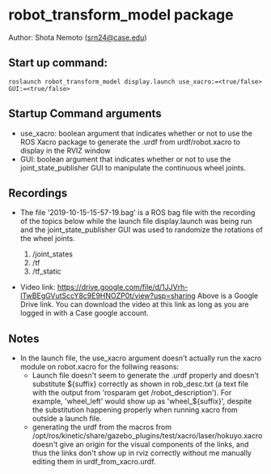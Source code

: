# robot_transform_model package
Author: Shota Nemoto (srn24@case.edu)

## Start up command:
`roslaunch robot_transform_model display.launch use_xacro:=<true/false> GUI:=<true/false>`

## Startup Command arguments
- use_xacro: boolean argument that indicates whether or not to use the ROS Xacro package 
    to generate the .urdf from urdf/robot.xacro to display in the RVIZ window 
- GUI: boolean argument that indicates whether or not to use the joint_state_publisher 
    GUI to manipulate the continuous wheel joints.

## Recordings
- The file '2019-10-15-15-57-19.bag' is a ROS bag file with the recording of the topics
    below while the launch file display.launch was being run and the joint_state_publisher
    GUI was used to randomize the rotations of the wheel joints.
    1. /joint_states
    2. /tf
    3. /tf_static
    
- Video link: https://drive.google.com/file/d/1JJVrh-lTwBEgGVutSccY8c9E9HNOZP0t/view?usp=sharing
    Above is a Google Drive link. You can download the video at this link as long as you
    are logged in with a Case google account.

## Notes
- In the launch file, the use_xacro argument doesn't actually run the xacro module on 
    robot.xacro for the follwing reasons:
    - Launch file doesn't seem to generate the .urdf properly and doesn't  substitute
        ${suffix} correctly as shown in rob_desc.txt (a text file with the output from
        'rosparam get /robot_description'). For example, 'wheel_left' would show up as 
        'wheel_${suffix}', despite the substitution happening properly when running
        xacro from outside a launch file.
    - generating the urdf from the macros from 
        /opt/ros/kinetic/share/gazebo_plugins/test/xacro/laser/hokuyo.xacro doesn't 
        give an origin for the visual components of the links, and thus the links don't
        show up in rviz correctly without me manually editing them in 
        urdf_from_xacro.urdf.

